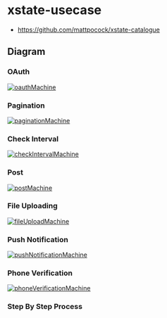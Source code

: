 # xstate-usecase

- https://github.com/mattpocock/xstate-catalogue

## Diagram

### OAuth
[![oauthMachine](https://stately.ai/registry/machines/4752adca-fed8-4100-a4eb-b0b50d765db8.png)](https://stately.ai/viz/4752adca-fed8-4100-a4eb-b0b50d765db8)

### Pagination
[![paginationMachine](https://stately.ai/registry/machines/254b9cd7-c907-4687-8b46-b60e4787590b.png)](https://stately.ai/viz/254b9cd7-c907-4687-8b46-b60e4787590b)

### Check Interval
[![checkIntervalMachine](https://stately.ai/registry/machines/6389be35-887a-4e9f-8de4-0935a00b72b7.png)](https://stately.ai/viz/6389be35-887a-4e9f-8de4-0935a00b72b7)

### Post

[![postMachine](https://stately.ai/registry/machines/2aa38647-42c1-4a78-b94e-c1cf7c16f02a.png)](https://stately.ai/viz/2aa38647-42c1-4a78-b94e-c1cf7c16f02a)


### File Uploading

[![fileUploadMachine](https://stately.ai/registry/machines/5c6d34ae-4833-4186-a9e9-cf61690b493a.png)](https://stately.ai/viz/5c6d34ae-4833-4186-a9e9-cf61690b493a)


### Push Notification

[![pushNotificationMachine](https://stately.ai/registry/machines/0c8193f4-4d6e-4a8f-ae52-0219cc6be734.png)](https://stately.ai/viz/0c8193f4-4d6e-4a8f-ae52-0219cc6be734)

### Phone Verification

[![phoneVerificationMachine](https://stately.ai/registry/machines/f27f37b8-cd79-4712-ae02-9a39ebe9e59d.png)](https://stately.ai/viz/f27f37b8-cd79-4712-ae02-9a39ebe9e59d)

### Step By Step Process


